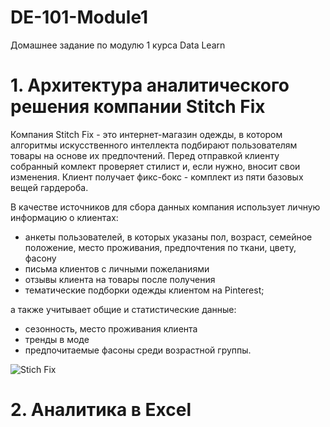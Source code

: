 # DE-101-Module1
Домашнее задание по модулю 1 курса Data Learn

# 1. Архитектура аналитического решения компании Stitch Fix

Компания Stitch Fix - это интернет-магазин одежды, в котором алгоритмы искусственного интеллекта подбирают пользователям товары на основе их предпочтений. Перед отправкой клиенту собранный комлект проверяет стилист и, если нужно, вносит свои изменения. Клиент получает фикс-бокс - комплект из пяти базовых вещей гардероба.

В качестве источников для сбора данных компания использует личную информацию о клиентах:
+ анкеты пользователей, в которых указаны пол, возраст, семейное положение, место проживания, предпочтения по ткани, цвету, фасону
+ письма клиентов с личными пожеланиями
+ отзывы клиента на товары после получения
+ тематические подборки одежды клиентом на Pinterest;

а также учитывает общие и статистические данные:
+ сезонность, место проживания клиента
+ тренды в моде
+ предпочитаемые фасоны среди возрастной группы.

![Stich Fix](https://user-images.githubusercontent.com/108063450/180178071-bd97c563-8871-4061-9b8d-c8008afd1f19.png)

# 2. Аналитика в Excel


